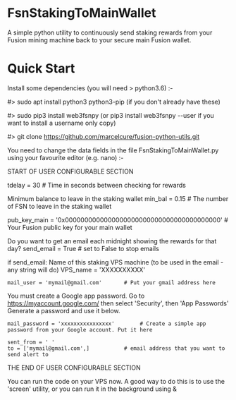 # FsnStakingToMainWallet

A simple python utility to continuously send staking rewards from your Fusion mining machine back to your secure main Fusion wallet.

# Quick Start

Install some dependencies (you will need > python3.6) :-

#> sudo apt install python3 python3-pip   (if you don't already have these)

#> sudo pip3 install web3fsnpy  (or pip3 install web3fsnpy --user if you want to install a username only copy)

#> git clone https://github.com/marcelcure/fusion-python-utils.git


You need to change the data fields in the file FsnStakingToMainWallet.py using your favourite editor (e.g. nano) :-


  START OF USER CONFIGURABLE SECTION

tdelay = 30     # Time in seconds between checking for rewards

 Minimum balance to leave in the staking wallet
min_bal = 0.15  # The number of FSN to leave in the staking wallet


pub_key_main = '0x0000000000000000000000000000000000000000'    # Your Fusion public key for your main wallet 

 Do you want to get an email each midnight showing the rewards for that day?
send_email = True    # set to False to stop emails

if send_email:
 Name of this staking VPS machine (to be used in the email - any string will do)
    VPS_name = 'XXXXXXXXXX'

    mail_user = 'mymail@gmail.com'       # Put your gmail address here

  You must create a Google app password. Go to https://myaccount.google.com/ then select 'Security',
  then 'App Passwords' Generate a password and use it below.

    mail_password = 'xxxxxxxxxxxxxxxx'        # Create a simple app password from your Google account. Put it here

    sent_from = ' '  
    to = ['mymail@gmail.com',]           # email address that you want to send alert to


  THE END OF USER CONFIGURABLE SECTION



You can run the code on your VPS now. A good way to do this is to use the 'screen' utility, or you can run it in the background using &

